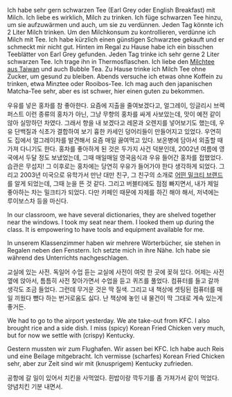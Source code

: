 Ich habe sehr gern schwarzen Tee (Earl Grey oder English Breakfast) mit Milch. Ich liebe es wirklich, Milch zu trinken. Ich füge schwarzen Tee hinzu, um sie aufzuwärmen und auch, um sie zu verdünnen. Jeden Tag könnte ich 2 Liter Milch trinken. Um den Milchkonsum zu kontrollieren, verdünne ich Milch mit Tee. Ich habe kürzlich einen günstigen Schwarztee gekauft und er schmeckt mir nicht gut. Hinten im Regal zu Hause habe ich ein bisschen Teeblätter von Earl Grey gefunden. Jeden Tag trinke ich sehr gerne 2 Liter schwarzen Tee. Ich trage ihn in Thermosflaschen. Ich liebe den [Milchtee aus Taiwan](https://www.pm0315.com.tw/en/aboutus.htm) und auch Bubble Tea. Zu Hause trinke ich Milch Tee ohne Zucker, um gesund zu bleiben. Abends versuche ich etwas ohne Koffein zu trinken, etwa Minztee oder Rooibos-Tee. Ich mag auch den japanischen Matcha-Tee sehr, aber es ist schwer, hier einen guten zu bekommen.

우유를 넣은 홍차를 참 좋아한다. 요즘에 지출을 줄여보겠다고, 얼그레이, 잉글리시 브렉퍼스트 이런 종류의 홍차가 아닌, 그냥 무향의 홍차를 싸게 사보았는데, 맛이 예전 같이 않아 실망하던 차였다. 그래서 향을 내 보겠다고 레몬과 오렌지를 넣어보기도 했는데, 우유 단백질과 식초가 결합하여 보기 흉한 카세인 덩어리들이 만들어지고 있었다. 우연히도 집에서 얼그레이차를 발견해서 요즘 매일 끓여먹고 있다. 보온병에 담아서 외출할 때 가져 다니기도 한다. 홍차를 좋아하게 된 것은 두가지 사건 덕분인데, 2002년 여름에 영국에서 두달 정도 보냈었는데, 그때 매일매일 영국음식과 우유 들어간 홍차를 접했었다. 습관은 무섭지! 그 이후로는 홍차에는 당연히 우유가 들어가야 한다 생각하게 되었다. 그리고 2003년 미국으로 유학가서 만난 대만 친구, 그 친구의 소개로 [어떤 밀크티 브랜드](https://www.pm0315.com.tw/en/aboutus.htm)를 알게 되었는데, 그때 눈을 뜬 것 같다. 그리고 버블티에도 점점 빠지면서, 내가 제일 좋아하는 차는 밀크티가 되었다. 다만 카페인 때문에 자제를 하긴 해야 해서, 저녁에는 루이보스차 등을 마신다. 

In our classroom, we have several dictionaries, they are shelved together near the windows. I took my seat near them. I looked them up during the class. It is empowering to have tools and equipment available for me.

In unserem Klassenzimmer haben wir mehrere Wörterbücher, sie stehen in Regalen neben den Fenstern. Ich setzte mich in ihre Nähe. Ich habe sie während des Unterrichts nachgeschlagen.  

교실에 있는 사전. 독일어 수업 듣는 교실에 사전이 여럿 한 곳에 꽂혀 있다. 어제는 사전 옆에 앉아서, 틈틈히 사전 찾아가면서 수업을 듣고 퀴즈를 풀었다. 컴퓨터를 들고 갈까 생각도 조금 들었다. 그런데 무거운 것은 딱 질색. 그리고 내 책상에 셋팅된 컴퓨터를 매일 끼웠다 뺐다 하는 번거로움도 싫다. 난 책상에 놓인 내 물건이 딱 그대로 계속 있는게 좋거든. 

We had to go to the airport yesterday. We ate take-out from KFC. I also brought rice and a side dish. I miss (spicy) Korean Fried Chicken very much, but for now we settle with (crispy) Kentucky.

Gestern mussten wir zum Flughafen. Wir assen bei KFC. Ich habe auch Reis und eine Beilage mitgebracht. Ich vermisse (scharfes) Korean Fried Chicken sehr, aber zur Zeit sind wir mit (knusprigem) Kentucky zufrieden.

공항에 갈 일이 있어서 치킨을 사먹었다. 흰밥이랑 깍두기를 좀 가져가서 같이 먹었다. 양념치킨 기분 내면서. 



